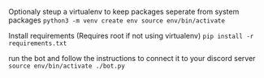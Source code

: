 

Optionaly steup a virtualenv to keep packages seperate from system packages
`
python3 -m venv create env
source env/bin/activate
`

Install requirements (Requires root if not using virtualenv)
`
pip install -r requirements.txt
`


run the bot and follow the instructions to connect it to your discord server
`
source env/bin/activate
./bot.py
`
